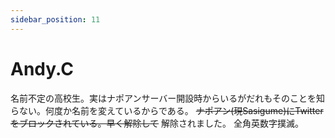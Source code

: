 ```yaml
---
sidebar_position: 11
---
```


# Andy.C

名前不定の高校生。実はナポアンサーバー開設時からいるがだれもそのことを知らない。何度か名前を変えているからである。
<del>ナポアン(現Sasigume)にTwitterをブロックされている。早く解除して</del> 解除されました。
全角英数字撲滅。
